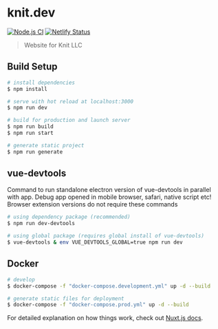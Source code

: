 # knit.dev

[![Node.js CI](https://github.com/knit-dev/knit.dev/workflows/Node.js%20CI/badge.svg)](https://github.com/knit-dev/knit.dev/actions?query=workflow%3A%22Node.js+CI%22)
[![Netlify Status](https://api.netlify.com/api/v1/badges/ea8a477c-0660-452d-ba18-1a2afac56e74/deploy-status)](https://app.netlify.com/sites/competent-almeida-f8edd4/deploys)

> Website for Knit LLC

## Build Setup

```bash
# install dependencies
$ npm install

# serve with hot reload at localhost:3000
$ npm run dev

# build for production and launch server
$ npm run build
$ npm run start

# generate static project
$ npm run generate
```

## vue-devtools

Command to run standalone electron version of vue-devtools in parallel with app. Debug app opened in mobile browser, safari, native script etc! Browser extension versions do not require these commands

```bash
# using dependency package (recommended)
$ npm run dev-devtools

# using global package (requires global install of vue-devtools)
$ vue-devtools & env VUE_DEVTOOLS_GLOBAL=true npm run dev
```

## Docker

```bash
# develop
$ docker-compose -f "docker-compose.development.yml" up -d --build

# generate static files for deployment
$ docker-compose -f "docker-compose.prod.yml" up -d --build
```

For detailed explanation on how things work, check out [Nuxt.js docs](https://nuxtjs.org).
